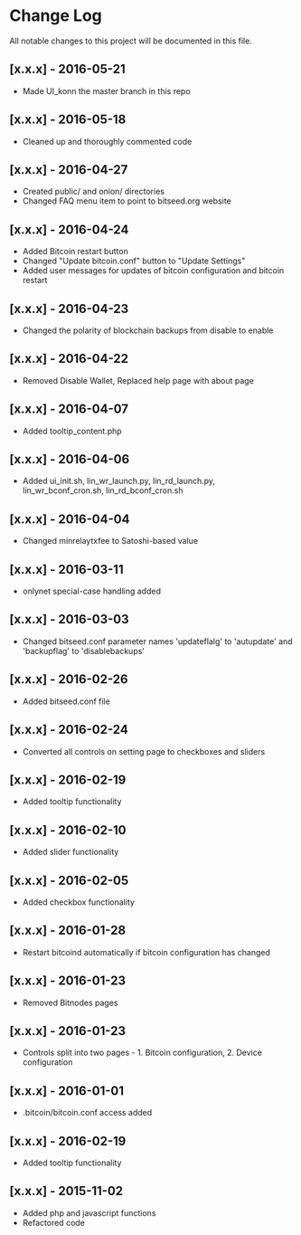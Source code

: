 # Change Log
All notable changes to this project will be documented in this file.   

## [x.x.x] - 2016-05-21
- Made UI_konn the master branch in this repo

## [x.x.x] - 2016-05-18
- Cleaned up and thoroughly commented code

## [x.x.x] - 2016-04-27
- Created public/ and onion/ directories
- Changed FAQ menu item to point to bitseed.org website

## [x.x.x] - 2016-04-24
- Added Bitcoin restart button
- Changed "Update bitcoin.conf" button to "Update Settings"
- Added user messages for updates of bitcoin configuration and bitcoin restart 

## [x.x.x] - 2016-04-23
- Changed the polarity of blockchain backups from disable to enable

## [x.x.x] - 2016-04-22
- Removed Disable Wallet, Replaced help page with about page

## [x.x.x] - 2016-04-07
- Added tooltip_content.php

## [x.x.x] - 2016-04-06
- Added ui_init.sh, lin_wr_launch.py, lin_rd_launch.py, lin_wr_bconf_cron.sh, lin_rd_bconf_cron.sh

## [x.x.x] - 2016-04-04
- Changed minrelaytxfee to Satoshi-based value

## [x.x.x] - 2016-03-11
- onlynet special-case handling added

## [x.x.x] - 2016-03-03
- Changed bitseed.conf parameter names 'updateflalg' to 'autupdate' and 'backupflag' to 'disablebackups'

## [x.x.x] - 2016-02-26
- Added bitseed.conf file

## [x.x.x] - 2016-02-24
- Converted all controls on setting page to checkboxes and sliders

## [x.x.x] - 2016-02-19
- Added tooltip functionality

## [x.x.x] - 2016-02-10
- Added slider functionality

## [x.x.x] - 2016-02-05
- Added checkbox functionality

## [x.x.x] - 2016-01-28
- Restart bitcoind automatically if bitcoin configuration has changed

## [x.x.x] - 2016-01-23
- Removed Bitnodes pages

## [x.x.x] - 2016-01-23
- Controls split into two pages - 1. Bitcoin configuration, 2. Device configuration

## [x.x.x] - 2016-01-01
- .bitcoin/bitcoin.conf access added

## [x.x.x] - 2016-02-19
- Added tooltip functionality

## [x.x.x] - 2015-11-02
- Added php and javascript functions
- Refactored code 





